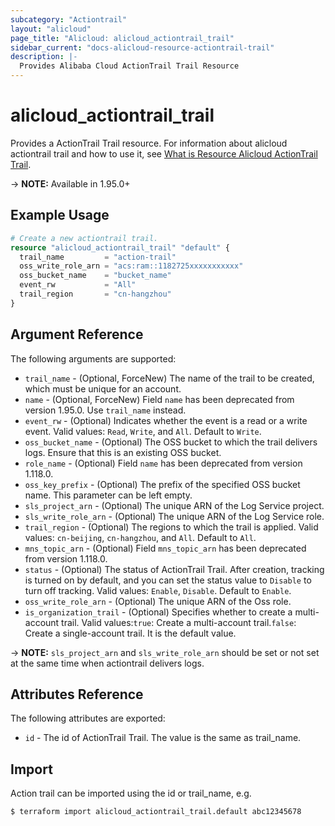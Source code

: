 ```yaml
---
subcategory: "Actiontrail"
layout: "alicloud"
page_title: "Alicloud: alicloud_actiontrail_trail"
sidebar_current: "docs-alicloud-resource-actiontrail-trail"
description: |-
  Provides Alibaba Cloud ActionTrail Trail Resource
---
```


# alicloud\_actiontrail\_trail

Provides a ActionTrail Trail resource. For information about alicloud actiontrail trail and how to use it, see [What is Resource Alicloud ActionTrail Trail](https://www.alibabacloud.com/help/doc-detail/28804.htm).

-> **NOTE:** Available in 1.95.0+

## Example Usage

```terraform
# Create a new actiontrail trail.
resource "alicloud_actiontrail_trail" "default" {
  trail_name         = "action-trail"
  oss_write_role_arn = "acs:ram::1182725xxxxxxxxxxx"
  oss_bucket_name    = "bucket_name"
  event_rw           = "All"
  trail_region       = "cn-hangzhou"
}
```

## Argument Reference

The following arguments are supported:

* `trail_name` - (Optional, ForceNew) The name of the trail to be created, which must be unique for an account.
* `name` - (Optional, ForceNew) Field `name` has been deprecated from version 1.95.0. Use `trail_name` instead. 
* `event_rw` - (Optional) Indicates whether the event is a read or a write event. Valid values: `Read`, `Write`, and `All`. Default to `Write`.
* `oss_bucket_name` - (Optional) The OSS bucket to which the trail delivers logs. Ensure that this is an existing OSS bucket.
* `role_name` - (Optional) Field `name` has been deprecated from version 1.118.0.
* `oss_key_prefix` - (Optional) The prefix of the specified OSS bucket name. This parameter can be left empty.
* `sls_project_arn` - (Optional) The unique ARN of the Log Service project.
* `sls_write_role_arn` - (Optional) The unique ARN of the Log Service role.
* `trail_region` - (Optional) The regions to which the trail is applied. Valid values: `cn-beijing`, `cn-hangzhou`, and `All`. Default to `All`.
* `mns_topic_arn` - (Optional) Field `mns_topic_arn` has been deprecated from version 1.118.0.
* `status` - (Optional) The status of ActionTrail Trail. After creation, tracking is turned on by default, and you can set the status value to `Disable` to turn off tracking. Valid values: `Enable`, `Disable`. Default to `Enable`.
* `oss_write_role_arn` - (Optional) The unique ARN of the Oss role.
* `is_organization_trail` - (Optional) Specifies whether to create a multi-account trail. Valid values:`true`: Create a multi-account trail.`false`: Create a single-account trail. It is the default value.

-> **NOTE:** `sls_project_arn` and `sls_write_role_arn` should be set or not set at the same time when actiontrail delivers logs.

## Attributes Reference

The following attributes are exported:

* `id` - The id of ActionTrail Trail. The value is the same as trail_name.

## Import

Action trail can be imported using the id or trail_name, e.g.

```
$ terraform import alicloud_actiontrail_trail.default abc12345678
```

